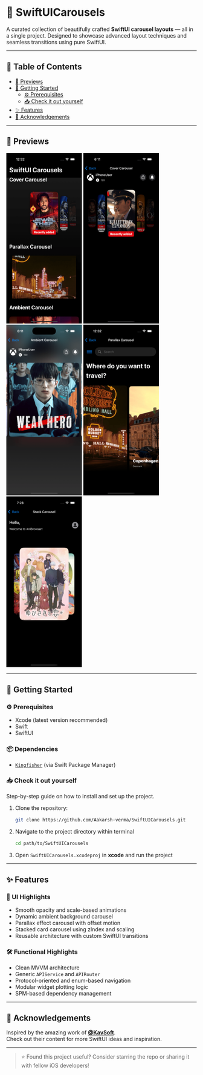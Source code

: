 # 🎠 SwiftUICarousels

A curated collection of beautifully crafted **SwiftUI carousel layouts** — all in a single project. Designed to showcase advanced layout techniques and seamless transitions using pure SwiftUI.

---

## 📑 Table of Contents

- [📸 Previews](#-previews)
- [🚀 Getting Started](#-getting-started)
  - [⚙️ Prerequisites](#️-prerequisites)
  - [📥 Check it out yourself](#-check-it-out-yourself)
- [✨ Features](#-features)
- [🙏 Acknowledgements](#-acknowledgements)

---

## 📸 Previews

<p align="left">
  <img src="Assets/home.png" alt="Home" width="200" height="450" />
  <img src="Assets/cover.png" alt="Cover" width="200" height="450" />
  <img src="Assets/ambient.png" alt="Ambient" width="200" height="450" />
  <img src="Assets/parallax.png" alt="Parallax" width="200" height="450" />
  <img src="Assets/stack.png" alt="Stack" width="200" height="450" />
</p>

---

## 🚀 Getting Started

### ⚙️ Prerequisites

- Xcode (latest version recommended)
- Swift
- SwiftUI

### 📦 Dependencies

- [`Kingfisher`](https://github.com/onevcat/Kingfisher) (via Swift Package Manager)

### 📥 Check it out yourself

Step-by-step guide on how to install and set up the project.

1. Clone the repository:

   ```bash
   git clone https://github.com/Aakarsh-verma/SwiftUICarousels.git
   ```

2. Navigate to the project directory within terminal

   ```bash
   cd path/to/SwiftUICarousels
   ```

4. Open `SwiftUICarousels.xcodeproj` in **xcode** and run the project

---

## ✨ Features

### 🎨 UI Highlights

- Smooth opacity and scale-based animations
- Dynamic ambient background carousel
- Parallax effect carousel with offset motion
- Stacked card carousel using zIndex and scaling
- Reusable architecture with custom SwiftUI transitions

### 🛠 Functional Highlights

- Clean MVVM architecture
- Generic `APIService` and `APIRouter`
- Protocol-oriented and enum-based navigation
- Modular widget plotting logic
- SPM-based dependency management

---

## 🙏 Acknowledgements

Inspired by the amazing work of [**@KavSoft**](https://www.youtube.com/@Kavsoft/videos).  
Check out their content for more SwiftUI ideas and inspiration.

---

> ⭐ Found this project useful? Consider starring the repo or sharing it with fellow iOS developers!
